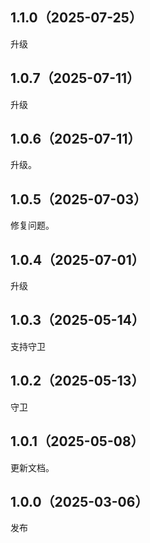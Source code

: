 ## 1.1.0（2025-07-25）
升级
## 1.0.7（2025-07-11）
升级
## 1.0.6（2025-07-11）
升级。
## 1.0.5（2025-07-03）
修复问题。
## 1.0.4（2025-07-01）
升级
## 1.0.3（2025-05-14）
支持守卫
## 1.0.2（2025-05-13）
守卫
## 1.0.1（2025-05-08）
更新文档。
## 1.0.0（2025-03-06）
发布
